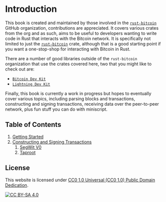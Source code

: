# Introduction

This book is created and maintained by those involved in the
[`rust-bitcoin`](https://github.com/rust-bitcoin) GitHub organization, contributions are
appreciated. It covers various crates from the org and as such, aims to be useful to developers
wanting to write code in Rust that interacts with the Bitcoin network. It is specifically not
limited to just the [`rust-bitcoin`](https://github.com/rust-bitcoin/rust-bitcoin) crate, although
that is a good starting point if you want a one-stop-shop for interacting with Bitcoin in Rust.

There are a number of good libraries outside of the `rust-bitcoin` organization that use the crates
covered here, two that you might like to check out are:

- [`Bitcoin Dev Kit`](https://bitcoindevkit.org/)
- [`Lightning Dev Kit`](https://lightningdevkit.org/)

Finally, this book is currently a work in progress but hopes to eventually cover various topics,
including parsing blocks and transactions, constructing and signing transactions, receiving data
over the peer-to-peer network, plus fun stuff you can do with miniscript.

## Table of Contents

1. [Getting Started](getting_started.md)
1. [Constructing and Signing Transactions](tx.md)
    1. [SegWit V0](tx_segwit-v0.md)
    1. [Taproot](tx_taproot.md)

## License

This website is licensed under [CC0 1.0 Universal (CC0 1.0) Public Domain Dedication][cc].

[![CC BY-SA 4.0][cc-image]][cc]

[cc]: https://creativecommons.org/publicdomain/zero/1.0/
[cc-image]: https://licensebuttons.net/l/by-sa/4.0/88x31.png
[cc-shield]: https://img.shields.io/badge/License-CC0%201.0-lightgrey.svg
